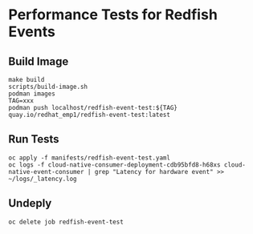 # Performance Tests for Redfish Events


## Build Image
```
make build
scripts/build-image.sh
podman images
TAG=xxx
podman push localhost/redfish-event-test:${TAG} quay.io/redhat_emp1/redfish-event-test:latest
```

## Run Tests
```
oc apply -f manifests/redfish-event-test.yaml
oc logs -f cloud-native-consumer-deployment-cdb95bfd8-h68xs cloud-native-event-consumer | grep "Latency for hardware event" >> ~/logs/_latency.log
```

## Undeply
```
oc delete job redfish-event-test
```
